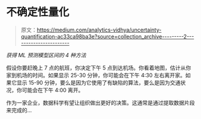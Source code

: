 # 不确定性量化

> 原文：<https://medium.com/analytics-vidhya/uncertainty-quantification-ac33ca98ba3e?source=collection_archive---------2----------------------->

*获得 ML 预测模型区间的 4 种方法*

假设你要赶晚上 7 点的航班，你决定下午 5 点到达机场。你看着地图，估计从你家到机场的时间。如果显示 25-30 分钟，你可能会在下午 4:30 左右离开家。如果它显示 15-90 分钟，要么是因为它使用了有缺陷的算法，要么是因为交通状况，你可能会在下午 4:00 离开。

作为一家企业，数据科学有望让组织做出更好的决策。这通常是通过提取数据片段来完成的…